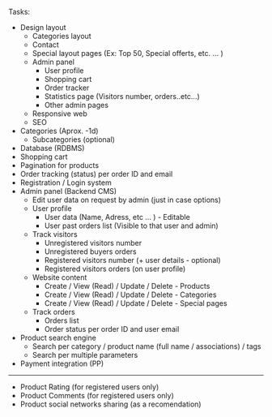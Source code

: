 Tasks:
- Design layout
  - Categories layout
  - Contact
  - Special layout pages (Ex: Top 50, Special offerts, etc. ... )
  - Admin panel 
    - User profile 
    - Shopping cart 
    - Order tracker
    - Statistics page (Visitors number, orders..etc...)
    - Other admin pages
  + Responsive web
  + SEO
- Categories (Aprox. -1d)
  - Subcategories (optional)
- Database (RDBMS)
- Shopping cart
- Pagination for products
- Order tracking (status) per order ID and email
- Registration / Login system
- Admin panel (Backend CMS)
  - Edit user data on request by admin (just in case options)
  - User profile
    - User data (Name, Adress, etc ... ) - Editable
    - User past orders list (Visible to that user and admin)
  - Track visitors
    - Unregistered visitors number
    - Unregistered buyers orders
    - Registered visitors number (+ user details - optional)
    - Registered visitors orders (on user profile)
  - Website content
    - Create / View (Read) / Update / Delete - Products
    - Create / View (Read) / Update / Delete - Categories
    - Create / View (Read) / Update / Delete - Special pages
  - Track orders
    - Orders list
    - Order status per order ID and user email
- Product search engine
  - Search per category / product name (full name / associations) / tags
  - Search per multiple parameters
- Payment integration (PP)
*******************************
- Product Rating (for registered users only)
- Product Comments (for registered users only)
- Product social networks sharing (as a recomendation)
